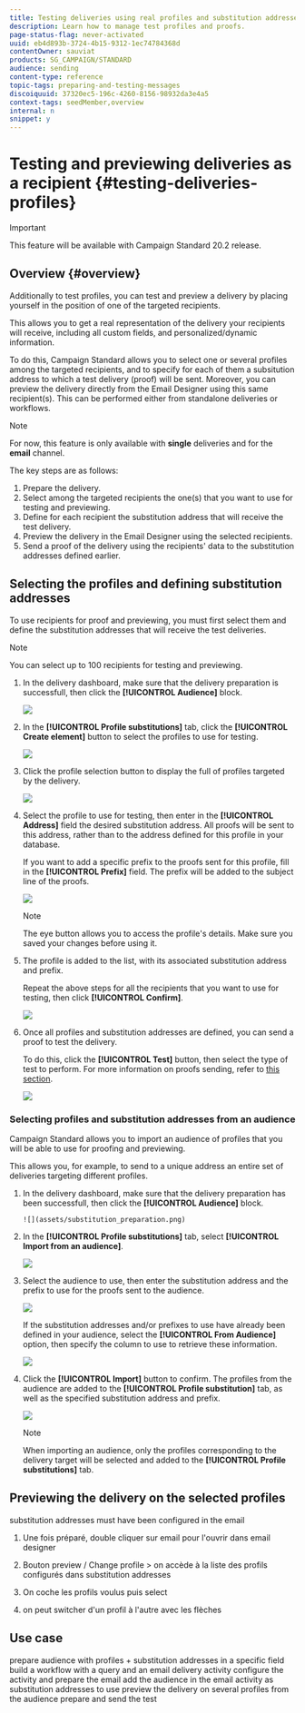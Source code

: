 ```yaml
---
title: Testing deliveries using real profiles and substitution addresses
description: Learn how to manage test profiles and proofs.
page-status-flag: never-activated
uuid: eb4d893b-3724-4b15-9312-1ec74784368d
contentOwner: sauviat
products: SG_CAMPAIGN/STANDARD
audience: sending
content-type: reference
topic-tags: preparing-and-testing-messages
discoiquuid: 37320ec5-196c-4260-8156-98932da3e4a5
context-tags: seedMember,overview
internal: n
snippet: y
---
```


# Testing and previewing deliveries as a recipient {#testing-deliveries-profiles}

>[!IMPORTANT]
>
>This feature will be available with Campaign Standard 20.2 release.

## Overview {#overview}

Additionally to test profiles, you can test and preview a delivery by placing yourself in the position of one of the targeted recipients.

This allows you to get a real representation of the delivery your recipients will receive, including all custom fields, and personalized/dynamic information.

To do this, Campaign Standard allows you to select one or several profiles among the targeted recipients, and to specify for each of them a subsitution address to which a test delivery (proof) will be sent. Moreover, you can preview the delivery directly from the Email Designer using this same recipient(s). This can be performed either from standalone deliveries or workflows.

>[!NOTE]
>
>For now, this feature is only available with **single** deliveries and for the **email** channel.

The key steps are as follows:

1. Prepare the delivery.
1. Select among the targeted recipients the one(s) that you want to use for testing and previewing.
1. Define for each recipient the substitution address that will receive the test delivery.
1. Preview the delivery in the Email Designer using the selected recipients.
1. Send a proof of the delivery using the recipients' data to the substitution addresses defined earlier.

## Selecting the profiles and defining substitution addresses

To use recipients for proof and previewing, you must first select them and define the substitution addresses that will receive the test deliveries.

>[!NOTE]
>
>You can select up to 100 recipients for testing and previewing.

1. In the delivery dashboard, make sure that the delivery preparation is successfull, then click the **[!UICONTROL Audience]** block.

    ![](assets/substitution_preparation.png)

1. In the **[!UICONTROL Profile substitutions]** tab, click the **[!UICONTROL Create element]** button to select the profiles to use for testing.

   ![](assets/substitution_tab.png)

1. Click the profile selection button to display the full of profiles targeted by the delivery.

    ![](assets/substitution_recipient_selection.png)

1. Select the profile to use for testing, then enter in the **[!UICONTROL Address]** field the desired substitution address. All proofs will be sent to this address, rather than to the address defined for this profile in your database.

    If you want to add a specific prefix to the proofs sent for this profile, fill in the **[!UICONTROL Prefix]** field. The prefix will be added to the subject line of the proofs.

    ![](assets/substitution_address.png)

    >[!NOTE]
    >
    >The eye button allows you to access the profile's details. Make sure you saved your changes before using it.

1. The profile is added to the list, with its associated substitution address and prefix.

    Repeat the above steps for all the recipients that you want to use for testing, then click **[!UICONTROL Confirm]**.

      ![](assets/substitution_recipients_confirm.png)

1. Once all profiles and substitution addresses are defined, you can send a proof to test the delivery.

    To do this, click the **[!UICONTROL Test]** button, then select the type of test to perform. For more information on proofs sending, refer to [this section](../../sending/using/sending-proofs.md).

    ![](assets/substitution_send_test.png)

### Selecting profiles and substitution addresses from an audience

Campaign Standard allows you to import an audience of profiles that you will be able to use for proofing and previewing.

This allows you, for example, to send to a unique address an entire set of deliveries targeting different profiles.

1. In the delivery dashboard, make sure that the delivery preparation has been successfull, then click the **[!UICONTROL Audience]** block.

       ![](assets/substitution_preparation.png)

1. In the **[!UICONTROL Profile substitutions]** tab, select **[!UICONTROL Import from an audience]**.

   ![](assets/substitution_audience_import.png)

1. Select the audience to use, then enter the substitution address and the prefix to use for the proofs sent to the audience.

    ![](assets/substitution_audience_define.png)

    If the substitution addresses and/or prefixes to use have already been defined in your audience, select the **[!UICONTROL From Audience]** option, then specify the column to use to retrieve these information.

    ![](assets/substitution_fromaudience.png)

1. Click the **[!UICONTROL Import]** button to confirm. The profiles from the audience are added to the **[!UICONTROL Profile substitution]** tab, as well as the specified substitution address and prefix.

    ![](assets/substitution_audience_added.png)

    >[!NOTE]
    >
    >When importing an audience, only the profiles corresponding to the delivery target will be selected and added to the **[!UICONTROL Profile substitutions]** tab.

## Previewing the delivery on the selected profiles

substitution addresses must have been configured in the email

1. Une fois préparé, double cliquer sur email pour l'ouvrir dans email designer

1. Bouton preview / Change profile > on accède à la liste des profils configurés dans substitution addresses

1. On coche les profils voulus puis select

1. on peut switcher d'un profil à l'autre avec les flèches

## Use case
prepare audience with profiles + substitution addresses in a specific field
build a workflow with a query and an email delivery activity
configure the activity and prepare the email
add the audience in the email activity as substitution addresses to use
preview the delivery on several profiles from the audience
prepare and send the test
